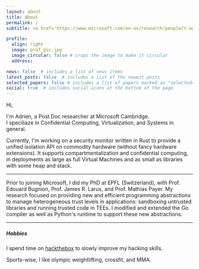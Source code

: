 ```yaml
---
layout: about
title: About
permalink: /
subtitle: <a href='https://www.microsoft.com/en-us/research/people/t-aghosn/'>Microsoft Research, Cambridge</a>

profile:
  align: right
  image: prof_pic.jpg
  image_circular: false # crops the image to make it circular
  address:

news: false  # includes a list of news items
latest_posts: false  # includes a list of the newest posts
selected_papers: false # includes a list of papers marked as "selected={true}"
social: true  # includes social icons at the bottom of the page
---
```


Hi,

I'm Adrien, a Post Doc researcher at Microsoft Cambridge.  
I speciliaze in Confidential Computing, Virtualization, and Systems in general.

Currently, I'm working on a security monitor written in Rust to provide a unified isolation API on commodity hardware (without fancy hardware extensions).
It supports compartmentalization and confidential computing, in deployments as large as full Virtual Machines and as small as libraries with some heap and stack.

---

Prior to joining Microsoft, I did my PhD at EPFL (Switzerland), with Prof. Edouard Bugnion, Prof. James R. Larus, and Prof. Mathias Payer.
My research focused on providing new and efficient programming abstractions to manage heterogeneous trust levels in applications: sandboxing untrusted libraries and running trusted code in TEEs.
I modified and extended the Go compiler as well as Python's runtime to support these new abstractions.

---

<h5>Hobbies</h5>

I spend time on [hackthebox](https://app.hackthebox.com/home) to slowly improve my hacking skills.

Sports-wise, I like olympic weightlifting, crossfit, and MMA.
